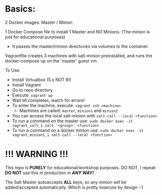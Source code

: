 # Basics:

2 Docker images: Master / Minion

1 Docker Compose file to install 1 Master and *NO* Minions. (The minion is just for educational purposes)
- It passes the master/minion directories via volumes to the container.

Vagrantfile creates 3 machines with salt-minion preinstalled, and runs the docker-compose up on the 'master' guest vm.

To Use:

- Install Virtualbox (5.x NOT 6!)
- Install Vagrant
- Go to repo directory
- Execute: ```vagrant up```
- Wait till completes, watch for errors!
- To enter the machine, execute: ```vagrant ssh <machine>```
  - Machines are called: ```master```, ```minion1``` and ```minion2```
- You can access the local salt-minion with ```salt-call --local <function>```
- To run a command on the master use: ```sudo docker exec -it vagrant_salt_1 salt '<group>' <function>```
- To run a command on a docker minion use: ```sudo docker exec -it vagrant_minion1_1 salt-call --local <function>```

# !!! WARNING !!!
This repo is **PURELY** for educational/workshop purposes.
DO NOT, I repeat: **DO NOT** use this in production in **_ANY WAY!_**

The Salt Master autoaccepts **ALL** keys, so any minion will be added/accepted automatically.
Which is pretty insecure by design :-) 